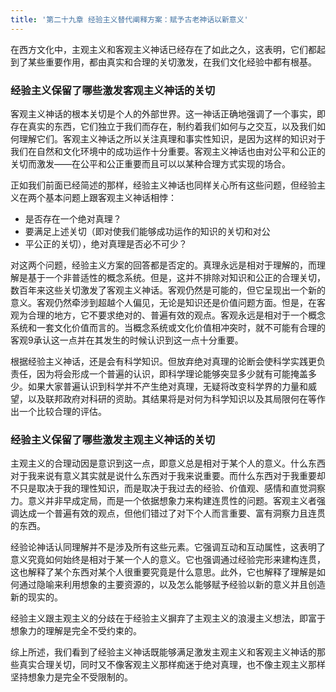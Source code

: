 ```yaml
---
title: '第二十九章 经验主义替代阐释方案：赋予古老神话以新意义'
---
```



在西方文化中，主观主义和客观主义神话已经存在了如此之久，这表明，它们都起到了某些重要作用，都由真实和合理的关切激发，在我们文化经验中都有根基。

### 经验主义保留了哪些激发客观主义神话的关切

客观主义神话的根本关切是个人的外部世界。这一神话正确地强调了一个事实，即存在真实的东西，它们独立于我们而存在，制约着我们如何与之交互，以及我们如何理解它们。客观主义神话之所以关注真理和事实性知识，是因为这样的知识对于我们在自然和文化环境中的成功运作十分重要。客观主义神话也由对公平和公正的关切而激发——在公平和公正重要而且可以以某种合理方式实现的场合。

正如我们前面已经简述的那样，经验主义神话也同样关心所有这些问题，但经验主义在两个基本问题上跟客观主义神话相悖：

- 是否存在一个绝对真理？
- 要满足上述关切（即对使我们能够成功运作的知识的关切和对公
- 平公正的关切），绝对真理是否必不可少？

对这两个问题，经验主义方案的回答都是否定的。真理永远是相对于理解的，而理解是基于一个非普适性的概念系统。但是，这并不排除对知识和公正的合理关切，数百年来这些关切激发了客观主义神话。客观仍然是可能的，但它呈现出一个新的意义。客观仍然牵涉到超越个人偏见，无论是知识还是价值问题方面。怛是，在客观为合理的地方，它不要求绝对的、普遍有效的观点。客观永远是相对于一个概念系统和一套文化价值而言的。当概念系统或文化价值相冲突时，就不可能有合理的客观9承认这一点并在其发生的时候认识到这一点十分重要。

根据经验主义神话，还是会有科学知识。但放弃绝对真理的论断会使科学实践更负责任，因为将会形成一个普遍的认识，即科学理论能够突显多少就有可能掩盖多少。如果大家普遍认识到科学并不产生绝对真理，无疑将改变科学界的力量和威望，以及联邦政府对科研的资助。其结果将是对何为科学知识以及其局限何在等作出一个比较合理的评估。

### 经验主义保留了哪些激发主观主义神话的关切

主观主义的合理动因是意识到这一点，即意义总是相对于某个人的意义。什么东西对于我来说有意义其实就是说什么东西对于我来说重要。而什么东西对于我重要却不只是取决于我的理性知识，而是取决于我过去的经验、价值观、感情和直觉洞察力。意义并非早成定局，而是一个依据想象力来构建连贯性的问题。客观主义者强调达成一个普遍有效的观点，但他们错过了对下个人而言重要、富有洞察力且连贯的东西。

经验论神话认同理解并不是涉及所有这些元素。它强调互动和互动属性，这表明了意义究竟如何始终是相对于某一个人的意义。它也强调通过经验完形来建构连贯，这也解释了某个东西对某个人很重要究竟是什么意思。此外，它也解释了理解是如何通过隐喻来利用想象的主要资源的，以及怎么能够赋予经验以新的意义并且创造新的现实的。

经验主义跟主观主义的分歧在于经验主义摒弃了主观主义的浪漫主义想法，即富于想象力的理解是完全不受约束的。

综上所述，我们看到了经验主义神话既能够满足激发主观主义和客观主义神话的那些真实合理关切，同时又不像客观主义那样痴迷于绝对真理，也不像主观主义那样坚持想象力是完全不受限制的。
